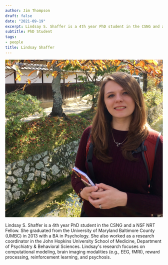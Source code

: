 ```yaml
---
author: Jim Thompson
draft: false
date: "2021-09-19"
excerpt: Lindsay S. Shaffer is a 4th year PhD student in the CSNG and a NSF NRT Fellow. Lindsay's research focuses on computational modeling, brain imaging modalities (e.g., EEG, fMRI), reward processing, reinforcement learning, and psychosis.
subtitle: PhD Student
tags:
- people
title: Lindsay Shaffer
---
```


![Picture of Lindsay](lindsay.png)

Lindsay S. Shaffer is a 4th year PhD student in the CSNG and a NSF NRT Fellow. She graduated from the University of Maryland Baltimore County (UMBC) in 2013 with a BA in Psychology. She also worked as a research coordinator in the John Hopkins University School of Medicine, Department of Psychiatry & Behavioral Sciences. Lindsay's research focuses on computational modeling, brain imaging modalities (e.g., EEG, fMRI), reward processing, reinforcement learning, and psychosis.

